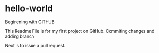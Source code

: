 # hello-world
Beginening with GITHUB

This Readme File is for my first project on GitHub.
Commiting changes and adding branch

Next is to issue a pull request.
